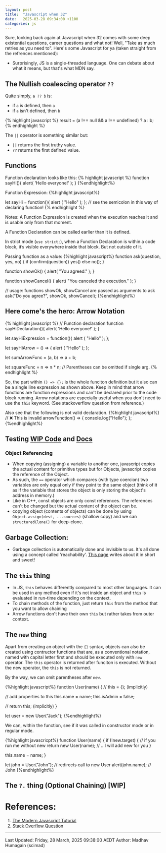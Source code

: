 ```yaml
---
layout: post
title:  "Javascript when 32"
date:   2025-03-28 09:34:00 +1100
categories: js
---
```


Sure, looking back again at Javascript when 32 comes with some deep existential questions, career questions and what not! Well, "Take as much retries as you need to". Here's some Javascript for ya (taken straight from the refrences mentioned):

- Surprisingly, JS is a single-threaded language. One can debate about what it means, but that's what MDN say.

## The Nullish coalescing operator `??`
Quite simply, `a ?? b` is:
* if `a` is defined, then `a`
* if `a` isn't defined, then `b`

{% highlight javascript %}
result = (a !== null && a !== undefined) ? a : b;
{% endhighlight %}

The `||` operator is something similar but:
* `||` returns the first truthy value.
* `??` returns the first defined value.

## Functions

Function declaration looks like this:
{% highlight javascript %}
function sayHi(){
    alert( 'Hello everyone!' );
}
{%endhighlight%}

Function Expression:
{%highlight javascript%}

let sayHi = function(){
    alert ( "Hello" );
}; // see the semicolon in this way of declaring function!
{% endhighlight %}

Notes: 
A Function Expression is created when the execution reaches it and is usable only from that moment.

A Function Declaration can be called earlier than it is defined.

In strict mode (`use strict;`), when a Function Declaration is within a code block, it’s visible everywhere inside that block. But not outside of it.

Passing function as a value:
{%highlight javascript%}
function ask(question, yes, no) {
  if (confirm(question)) yes()
  else no();
}

function showOk() {
  alert( "You agreed." );
}

function showCancel() {
  alert( "You canceled the execution." );
}

// usage: functions showOk, showCancel are passed as arguments to ask
ask("Do you agree?", showOk, showCancel);
{%endhighlight%}

## Here come's the hero: Arrow Notation

{% highlight javascript %}
// Function declaration
function sayHiDeclaration(){
    alert( 'Hello everyone!' );
}

let sayHiExpression = function(){
    alert ( "Hello" );
};


let sayHiArrow = () => {
    alert ( "Hello" );
};

let sumArrowFunc = (a, b) => a + b;

let squareFunc = n => n * n; // Parentheses can be omitted if single arg.
{% endhighlight %}

So, the part within `() => {};` is the whole funciton definition but it also can be a single line expression as shown above.
Keep in mind that arrow functions are function expressions and can't be declared prior to the code block running.
Arrow notations are especially useful when you don't need to use the `this` keyword. (See stackoverflow question from reference.)

Also see that the following is not valid declaration.
{%highlight javascript%}
// ❌ This is invalid
arrowFunction() => { 
  console.log("Hello");
};
{%endhighlight%}

## Testing [WIP Code](https://github.com/scimad/learning-node/tree/master/2025/automated-tests) and [Docs](https://javascript.info/testing-mocha)

### Object Referencing
- When copying (assigning) a variable to another one, javascript copies the actual content for primitive types but for Objects, javascript copies the reference of the Object.
- As such, the `==` operator which compares (with type coercion) two variables are only equal only if they point to the same object (think of it as if the variable that stores the object is only storing the object's address in memory.)
- Like in C++, const objects are only const references. The references can't be changed but the actual content of the object can  be.
- copying object (contents of objects) can be done by using `Object.assign(dest, ...sources)` (shallow copy) and we can `structuredClone()` for deep-clone.


## Garbage Collection:
- Garbage collection is automatically done and invisible to us. It's all done using a concept called 'reachability'. [This page](https://javascript.info/garbage-collection) writes about it in short and sweet!

## The `this` thing
- In JS, `this` behaves differently compared to most other languages. It can be used in any method even if it's not inside an object and `this` is evaluated in run-time depending on the context.
- To chain methods of the function, just return `this` from the method that you want to allow chaining
- Arrow functions don't have their own `this` but rather takes from outer context.

## The `new` thing
Apart from creating an object with the `{}` syntax, objects can also be created using contructor functions that are, as a conventional notation, named with capital letter first and should be executed only with `new` operator. The `this` operator is returned after funciton is executed. Without the new operator, the `this` is not returned.

By the way, we can omit parentheses after `new`.


{%highlight javascript%}
function User(name) {
  // this = {};  (implicitly)

  // add properties to this
  this.name = name;
  this.isAdmin = false;

  // return this;  (implicitly)
}

let user = new User("Jack");
{%endhighlight%}

We can, within the function, see if it was called in constructor mode or in regular mode.

{%highlight javascricpt%}
function User(name) {
  if (!new.target) { // if you run me without new
    return new User(name); // ...I will add new for you
  }

  this.name = name;
}

let john = User("John"); // redirects call to new User
alert(john.name); // John
{%endhighlight%}

## The `?.` thing (Optional Chaining) [WIP]



# References:
1. [The Modern Javascript Tutorial](https://javascript.info/)
2. [Stack Overflow Question](https://stackoverflow.com/questions/22939130/when-should-i-use-arrow-functions-in-ecmascript-6)


----------
Last Updated: Friday, 28 March, 2025 09:38:00 AEDT
Author: Madhav Humagain (scimad)